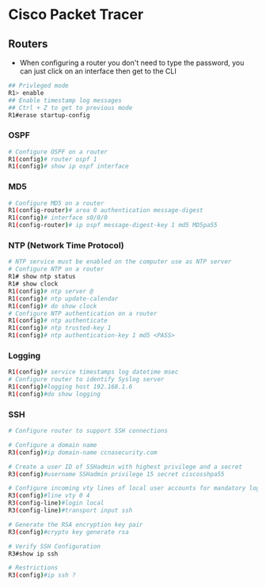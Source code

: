 # Cisco Packet Tracer

## Routers

- When configuring a router you don't need to type the password, you can just click on an interface then get to the CLI

```bash
## Privleged mode
R1> enable
## Enable timestamp log messages
## Ctrl + Z to get to previous mode
R1#erase startup-config

```

### OSPF 

```bash
# Configure OSPF on a router
R1(config)# router ospf 1
R1(config)# show ip ospf interface
```

### MD5

```bash
# Configure MD5 on a router
R1(config-router)# area 0 authentication message-digest
R1(config)# interface s0/0/0
R1(config-router)# ip ospf message-digest-key 1 md5 MD5pa55
```

### NTP (Network Time Protocol)

```bash
# NTP service must be enabled on the computer use as NTP server
# Configure NTP on a router
R1# show ntp status
R1# show clock
R1(config)# ntp server @
R1(config)# ntp update-calendar
R1(config)# do show clock
# Configure NTP authentication on a router
R1(config)# ntp authenticate
R1(config)# ntp trusted-key 1
R1(config)# ntp authentication-key 1 md5 <PASS>
```

### Logging

```bash
R1(config)# service timestamps log datetime msec
# Configure router to identify Syslog server
R1(config)#logging host 192.168.1.6
R1(config)#do show logging
```

### SSH

```bash
# Configure router to support SSH connections

# Configure a domain name
R3(config)#ip domain-name ccnasecurity.com

# Create a user ID of SSHadmin with highest privilege and a secret
R3(config)#username SSHadmin privilege 15 secret ciscosshpa55

# Configure incoming vty lines of local user accounts for mandatory login and validation and to accept only SSH connections.
R3(config)#line vty 0 4
R3(config-line)#login local
R3(config-line)#transport input ssh

# Generate the RSA encryption key pair
R3(config)#crypto key generate rsa

# Verify SSH Configuration
R3#show ip ssh

# Restrictions
R3(config)#ip ssh ?
```